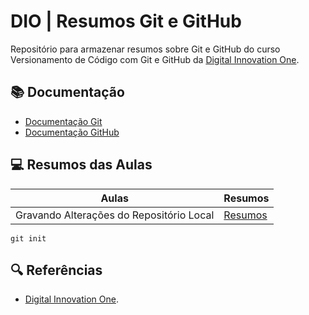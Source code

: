 # DIO | Resumos Git e GitHub

Repositório para armazenar resumos sobre Git e GitHub do curso Versionamento de Código com Git e GitHub da [Digital Innovation One](https://web.dio.me/).

## 📚 Documentação
- [Documentação Git](https://git-scm.com/doc)
- [Documentação GitHub](https://docs.github.com/pt)

## 💻 Resumos das Aulas

| Aulas | Resumos|
|-------|--------|
| Gravando Alterações do Repositório Local | [Resumos]()|

```
git init
```

## 🔍 Referências
- [Digital Innovation One]().